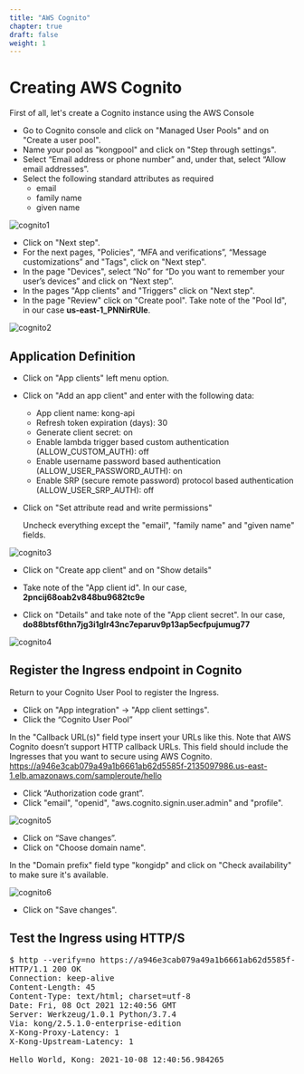 ```yaml
---
title: "AWS Cognito"
chapter: true
draft: false
weight: 1
---
```




# Creating AWS Cognito
First of all, let's create a Cognito instance using the AWS Console<p>

* Go to Cognito console and click on "Managed User Pools" and on "Create a user pool".
* Name your pool as "kongpool" and click on "Step through settings".
* Select “Email address or phone number” and, under that, select “Allow email addresses”.
* Select the following standard attributes as required
  * email
  * family name
  * given name

![cognito1](/images/cognito1.png)


* Click on "Next step".
* For the next pages, "Policies", “MFA and verifications”, “Message customizations” and "Tags", click on "Next step".
* In the page "Devices", select “No” for “Do you want to remember your user’s devices” and click on “Next step”.
* In the pages "App clients" and "Triggers" click on "Next step".
* In the page "Review" click on "Create pool". Take note of the "Pool Id", in our case <b>us-east-1_PNNirRUle</b>.

![cognito2](/images/cognito2.png)




## Application Definition
* Click on "App clients" left menu option.

* Click on "Add an app client" and enter with the following data:
  * App client name: kong-api
  * Refresh token expiration (days): 30
  * Generate client secret: on
  * Enable lambda trigger based custom authentication (ALLOW_CUSTOM_AUTH): off
  * Enable username password based authentication (ALLOW_USER_PASSWORD_AUTH): on
  * Enable SRP (secure remote password) protocol based authentication (ALLOW_USER_SRP_AUTH): off

* Click on "Set attribute read and write permissions"<p>
Uncheck everything except the "email", "family name" and "given name" fields.

![cognito3](/images/cognito3.png)

* Click on "Create app client" and on "Show details"

* Take note of the "App client id". In our case, <b>2pncij68oab2v848bu9682tc9e</b>

* Click on "Details" and take note of the "App client secret". In our case, <b>do88btsf6thn7jg3i1glr43nc7eparuv9p13ap5ecfpujumug77</b>

![cognito4](/images/cognito4.png)






## Register the Ingress endpoint in Cognito
Return to your Cognito User Pool to register the Ingress.

* Click on "App integration" -> "App client settings".
* Click the “Cognito User Pool”

In the "Callback URL(s)" field type insert your URLs like this. Note that AWS Cognito doesn’t support HTTP callback URLs. This field should include the Ingresses that you want to secure using AWS Cognito.
https://a946e3cab079a49a1b6661ab62d5585f-2135097986.us-east-1.elb.amazonaws.com/sampleroute/hello

* Click “Authorization code grant”.
* Click "email", "openid", "aws.cognito.signin.user.admin" and "profile".

![cognito5](/images/cognito5.png)


* Click on “Save changes”.
* Click on "Choose domain name".

In the "Domain prefix" field type "kongidp" and click on "Check availability" to make sure it's available.

![cognito6](/images/cognito6.png)


* Click on "Save changes".




## Test the Ingress using HTTP/S
<pre>
$ http --verify=no https://a946e3cab079a49a1b6661ab62d5585f-2135097986.us-east-1.elb.amazonaws.com/sampleroute/hello
HTTP/1.1 200 OK
Connection: keep-alive
Content-Length: 45
Content-Type: text/html; charset=utf-8
Date: Fri, 08 Oct 2021 12:40:56 GMT
Server: Werkzeug/1.0.1 Python/3.7.4
Via: kong/2.5.1.0-enterprise-edition
X-Kong-Proxy-Latency: 1
X-Kong-Upstream-Latency: 1

Hello World, Kong: 2021-10-08 12:40:56.984265
</pre>
